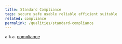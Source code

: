 ```yaml
---
title: Standard Compliance
tags: secure safe usable reliable efficient suitable
related: compliance
permalink: /qualities/standard-compliance
---
```


a.k.a. [compliance](/qualities/compliance)